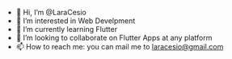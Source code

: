 - 👋 Hi, I’m @LaraCesio
- 👀 I’m interested in Web Develpment
- 🌱 I’m currently learning Flutter
- 💞️ I’m looking to collaborate on Flutter Apps at any platform
- 📫 How to reach me: you can mail me to laracesio@gmail.com

<!---
LaraCesio/LaraCesio is a ✨ special ✨ repository because its `README.md` (this file) appears on your GitHub profile.
You can click the Preview link to take a look at your changes.
--->
